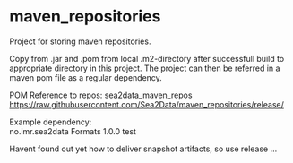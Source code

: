 # maven_repositories
Project for storing maven repositories.

Copy from .jar and .pom from local .m2-directory after successfull build to appropriate directory in this project. The project can then be referred in a maven pom file as a regular dependency.


POM Reference to repos:
<repository>
  <id>sea2data_maven_repos</id>
  <url>https://raw.githubusercontent.com/Sea2Data/maven_repositories/release/</url>
</repository>

Example dependency:		
<dependency>
	<groupId>no.imr.sea2data</groupId>
	<artifactId>Formats</artifactId>
	<version>1.0.0</version>
	<scope>test</scope>
</dependency>
		
		
Havent found out yet how to deliver snapshot artifacts, so use release ...